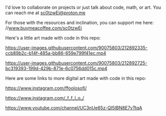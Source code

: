 
I'd love to collaborate on projects or just talk about code, math, or art. You can reach me at sc0tzwEi@proton.me 

For those with the resources and inclination, you can support me here: //www.buymeacoffee.com/sc0tzwEi


Here's a little art made with code in this repo:

https://user-images.githubusercontent.com/90075803/212892335-ccb89b2c-b14f-485a-bb86-659e799f41ec.mp4



https://user-images.githubusercontent.com/90075803/212892725-bc319393-199d-429b-871e-6c0756dd015c.mp4


Here are some links to more digital art made with code in this repo:


https://www.instagram.com/ffoolosofi/

https://www.instagram.com/_f_f_l_o_/

https://www.youtube.com/channel/UC3nUe65z-QI5IBN8E7vTtqA






